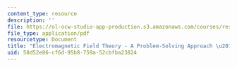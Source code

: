 ```yaml
---
content_type: resource
description: ''
file: https://ol-ocw-studio-app-production.s3.amazonaws.com/courses/res-6-002-electromagnetic-field-theory-a-problem-solving-approach-spring-2008/58d52e86cf6d95b8759a52cbfba23824_MITRES_6_002S08_index.pdf
file_type: application/pdf
resourcetype: Document
title: "Electromagnetic Field Theory - A Problem-Solving Approach \u2013 Index"
uid: 58d52e86-cf6d-95b8-759a-52cbfba23824
---
```

